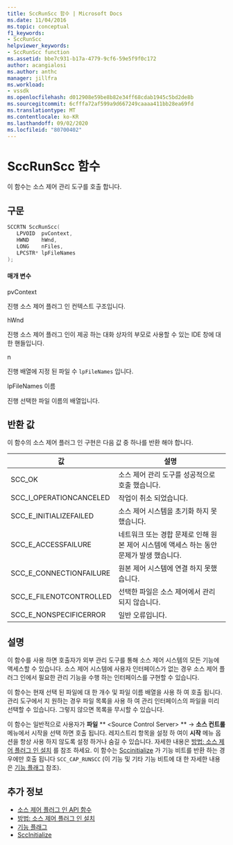 ```yaml
---
title: SccRunScc 함수 | Microsoft Docs
ms.date: 11/04/2016
ms.topic: conceptual
f1_keywords:
- SccRunScc
helpviewer_keywords:
- SccRunScc function
ms.assetid: bbe7c931-b17a-4779-9cf6-59e5f9f0c172
author: acangialosi
ms.author: anthc
manager: jillfra
ms.workload:
- vssdk
ms.openlocfilehash: d012908e59be8b82e34ff68cdab1945c5bd2de8b
ms.sourcegitcommit: 6cfffa72af599a9d667249caaaa411bb28ea69fd
ms.translationtype: MT
ms.contentlocale: ko-KR
ms.lasthandoff: 09/02/2020
ms.locfileid: "80700402"
---
```

# <a name="sccrunscc-function"></a>SccRunScc 함수
이 함수는 소스 제어 관리 도구를 호출 합니다.

## <a name="syntax"></a>구문

```cpp
SCCRTN SccRunScc(
   LPVOID  pvContext,
   HWND    hWnd,
   LONG    nFiles,
   LPCSTR* lpFileNames
);
```

#### <a name="parameters"></a>매개 변수
 pvContext

진행 소스 제어 플러그 인 컨텍스트 구조입니다.

 hWnd

진행 소스 제어 플러그 인이 제공 하는 대화 상자의 부모로 사용할 수 있는 IDE 창에 대 한 핸들입니다.

 n

진행 배열에 지정 된 파일 수 `lpFileNames` 입니다.

 lpFileNames 이름

진행 선택한 파일 이름의 배열입니다.

## <a name="return-value"></a>반환 값
 이 함수의 소스 제어 플러그 인 구현은 다음 값 중 하나를 반환 해야 합니다.

|값|설명|
|-----------|-----------------|
|SCC_OK|소스 제어 관리 도구를 성공적으로 호출 했습니다.|
|SCC_I_OPERATIONCANCELED|작업이 취소 되었습니다.|
|SCC_E_INITIALIZEFAILED|소스 제어 시스템을 초기화 하지 못했습니다.|
|SCC_E_ACCESSFAILURE|네트워크 또는 경합 문제로 인해 원본 제어 시스템에 액세스 하는 동안 문제가 발생 했습니다.|
|SCC_E_CONNECTIONFAILURE|원본 제어 시스템에 연결 하지 못했습니다.|
|SCC_E_FILENOTCONTROLLED|선택한 파일은 소스 제어에서 관리 되지 않습니다.|
|SCC_E_NONSPECIFICERROR|일반 오류입니다.|

## <a name="remarks"></a>설명
 이 함수를 사용 하면 호출자가 외부 관리 도구를 통해 소스 제어 시스템의 모든 기능에 액세스할 수 있습니다. 소스 제어 시스템에 사용자 인터페이스가 없는 경우 소스 제어 플러그 인에서 필요한 관리 기능을 수행 하는 인터페이스를 구현할 수 있습니다.

 이 함수는 현재 선택 된 파일에 대 한 개수 및 파일 이름 배열을 사용 하 여 호출 됩니다. 관리 도구에서 지 원하는 경우 파일 목록을 사용 하 여 관리 인터페이스의 파일을 미리 선택할 수 있습니다. 그렇지 않으면 목록을 무시할 수 있습니다.

 이 함수는 일반적으로 사용자가 **파일** ** \<Source Control Server> **  ->  **소스 컨트롤** 메뉴에서 시작을 선택 하면 호출 됩니다. 레지스트리 항목을 설정 하 여이 **시작** 메뉴 옵션을 항상 사용 하지 않도록 설정 하거나 숨길 수 있습니다. 자세한 내용은 [방법: 소스 제어 플러그 인 설치](../extensibility/internals/how-to-install-a-source-control-plug-in.md) 를 참조 하세요. 이 함수는 [Sccinitialize](../extensibility/sccinitialize-function.md) 가 기능 비트를 반환 하는 경우에만 호출 됩니다 `SCC_CAP_RUNSCC` (이 기능 및 기타 기능 비트에 대 한 자세한 내용은 [기능 플래그](../extensibility/capability-flags.md) 참조).

## <a name="see-also"></a>추가 정보
- [소스 제어 플러그 인 API 함수](../extensibility/source-control-plug-in-api-functions.md)
- [방법: 소스 제어 플러그 인 설치](../extensibility/internals/how-to-install-a-source-control-plug-in.md)
- [기능 플래그](../extensibility/capability-flags.md)
- [SccInitialize](../extensibility/sccinitialize-function.md)
